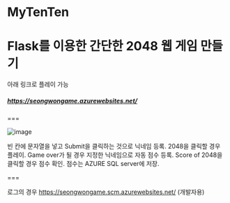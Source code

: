 # MyTenTen

# Flask를 이용한 간단한 2048 웹 게임 만들기

아래 링크로 플레이 가능
##### https://seongwongame.azurewebsites.net/ #####

===

![image](https://user-images.githubusercontent.com/54873618/168815933-74c51fc7-c7a3-435e-b42e-dff5723b8209.png)

빈 칸에 문자열을 넣고 Submit을 클릭하는 것으로 닉네임 등록.
2048을 클릭할 경우 플레이. Game over가 될 경우 지정한 닉네임으로 자동 점수 등록.
Score of 2048을 클릭할 경우 점수 확인. 점수는 AZURE SQL server에 저장.

===

로그의 경우 https://seongwongame.scm.azurewebsites.net/ (개발자용)
